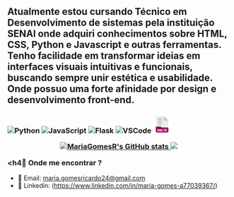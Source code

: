  <h1 align="center" OLá, me chamo Maria Eduarda 👋 </h1>

<h2 💭 Sombre mim </h2>

Atualmente estou cursando **Técnico em Desenvolvimento de sistemas** pela instituição **SENAI** onde adquiri conhecimentos sobre HTML, CSS, Python e Javascript e outras ferramentas.
Tenho facilidade em transformar ideias em **interfaces visuais** intuitivas e funcionais, buscando sempre unir estética e usabilidade. Onde possuo uma forte afinidade por **design** e **desenvolvimento front-end**.



<h3 💻 Tecnologias que utilizo </h3>

<p align= "left" 

<img src="https://cdn.jsdelivr.net/gh/devicons/devicon/icons/html5/html5-original.svg" alt="HTML5" width="40" height="40"/>
<img src="https://cdn.jsdelivr.net/gh/devicons/devicon/icons/python/python-original.svg" alt="Python" width="40" height="40"/>
<img src="https://cdn.jsdelivr.net/gh/devicons/devicon/icons/javascript/javascript-original.svg" alt="JavaScript" width="40" height="40"/>
<img src="https://cdn.jsdelivr.net/gh/devicons/devicon/icons/flask/flask-original.svg" alt="Flask" width="40" height="40"/>
<img src="https://cdn.jsdelivr.net/gh/devicons/devicon/icons/vscode/vscode-original.svg" alt="VSCode" width="40" height="40"/>
<img src="https://github.com/MariaGomesR/MariaGomesR/blob/main/assets/database.png" width="40" height="40"/>
</p>



<div align="center">
 <a href="https://github.com/MariaGomesR">
  <img height="180em" src="https://github-readme-stats.vercel.app/api?username=MariaGomesR&show_icons=true&theme=radical" alt="MariaGomesR's GitHub stats"/>
  <img height="180em" src="https://github-readme-stats.vercel.app/api/top-langs/?username=MariaGomesR&layout=compact&langs_count=10&theme=dracula"/>
 </a>
</div>



<h4📌 Onde me encontrar ? </h4>
- 📩 Email: maria.gomesricardo24@gmail.com
- 🔗 Linkedin: (https://www.linkedin.com/in/maria-gomes-a77039367/)











<!--
**MariaGomesR/MariaGomesR** is a ✨ _special_ ✨ repository because its `README.md` (this file) appears on your GitHub profile.

Here are some ideas to get you started:

- 🔭 I’m currently working on ...
- 🌱 I’m currently learning ...
- 👯 I’m looking to collaborate on ...
- 🤔 I’m looking for help with ...
- 💬 Ask me about ...
- 📫 How to reach me: ...
- 😄 Pronouns: ...
- ⚡ Fun fact: ...
-->
